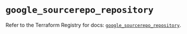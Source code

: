 # `google_sourcerepo_repository`

Refer to the Terraform Registry for docs: [`google_sourcerepo_repository`](https://registry.terraform.io/providers/hashicorp/google-beta/5.24.0/docs/resources/google_sourcerepo_repository).
